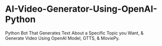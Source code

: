 # AI-Video-Generator-Using-OpenAI-Python
 Python Bot That Generates Text About a Specific Topic you Want, & Generate Video Using OpenAI Model, GTTS, & MoviePy. 


